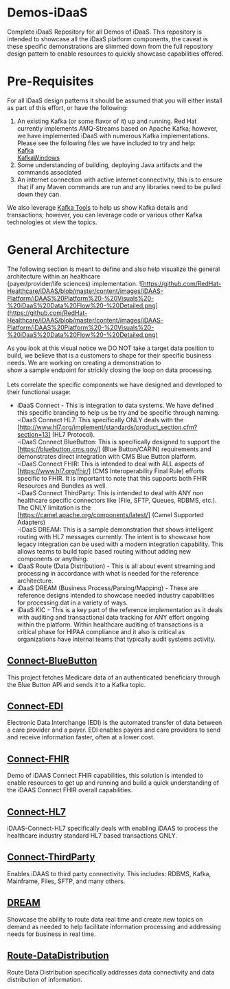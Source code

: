 # Demos-iDaaS
Complete iDaaS Repository for all Demos of iDaaS. This repository is intended to showcase all the iDaaS platform
components, the caveat is these specific demonstrations are slimmed down from the full repository design pattern to
enable resources to quickly showcase capabilities offered.

# Pre-Requisites
For all iDaaS design patterns it should be assumed that you will either install as part of this effort, or have the following:

1. An existing Kafka (or some flavor of it) up and running. Red Hat currently implements AMQ-Streams based on Apache Kafka; however, we
have implemented iDaaS with numerous Kafka implementations. Please see the following files we have included to try and help: <br/>
[Kafka](Kafka.md)<br/>
[KafkaWindows](KafkaWindows.md)<br/>
2. Some understanding of building, deploying Java artifacts and the commands associated
3. An internet connection with active internet connectivity, this is to ensure that if any Maven commands are
run and any libraries need to be pulled down they can.

We also leverage [Kafka Tools](https://kafkatool.com/) to help us show Kafka details and transactions; however, you can leverage
code or various other Kafka technologies ot view the topics.

# General Architecture
The following section is meant to define and also help visualize the general architecture within an healthcare  
(payer/provider/life sciences) implementation.
![https://github.com/RedHat-Healthcare/iDAAS/blob/master/content/images/iDAAS-Platform/iDAAS%20Platform%20-%20Visuals%20-%20iDaaS%20Data%20Flow%20-%20Detailed.png](https://github.com/RedHat-Healthcare/iDAAS/blob/master/content/images/iDAAS-Platform/iDAAS%20Platform%20-%20Visuals%20-%20iDaaS%20Data%20Flow%20-%20Detailed.png)

As you look at this visual notice we DO NOT take a target data position to build, we believe that is a customers to shape for their specific business needs. We are working on creating a demonstration to  
show a sample endpoint for strickly closing the loop on data processing. <br/>  
Lets correlate the specific components we have designed and developed to their functional usage: <br/>

* iDaaS Connect - This is integration to data systems. We have defined this specific branding to help us be try and be specific through naming.<br/>
-iDaaS Connect HL7: This specifically ONLY deals with the [http://www.hl7.org/implement/standards/product_section.cfm?section=13] (HL7 Protocol).<br/>
-iDaaS Connect BlueButton: This is specifically designed to support the [https://bluebutton.cms.gov/] (Blue Button/CARIN) requirements and demonstrates direct integration with
CMS Blue Button platform. <br/>
-iDaaS Connect FHIR: This is intended to deal with ALL aspects of [https://www.hl7.org/fhir/] (CMS Interoperability Final Rule) efforts specific to FHIR. It is important to note that this supports both FHIR Resources and Bundles as well.<br/>
-iDaaS Connect ThirdParty: This is intended to deal with ANY non healthcare specific connectors like (File, SFTP, Queues, RDBMS, etc.). The ONLY limitation is the [https://camel.apache.org/components/latest/] (Camel Supported Adapters)<br/>
-iDaaS DREAM: This is a sample demonstration that shows intelligent routing with HL7 messages currently. The intent is to showcase how legacy integration
can be used with a modern integration capability. This allows teams to build topic based routing without adding new components or anything.<br/>
* iDaaS Route (Data Distribution) - This is all about event streaming and processing in accordance with what is needed for the reference architecture. <br/>
* iDaaS DREAM (Business Process/Parsing/Mapping) - These are reference designs intended to showcase needed industry capabilities for processing dat in a variety
of ways.
* iDaaS KIC - This is a key part of the reference implementation as it deals with auditing and transactional data tracking for ANY effort ongoing within the platform. Within healthcare auditing of transactions
is a critical phase for HIPAA compliance and it also is critical as organizations have internal teams that typically audit systems activity.

## [Connect-BlueButton](Connect-BlueButton)
This project fetches Medicare data of an authenticated beneficiary through the Blue Button API and sends it to a Kafka topic.

## [Connect-EDI](Connect-EDI)
Electronic Data Interchange (EDI) is the automated transfer of data between a care provider and a payer.  EDI enables payers and care providers to send and receive information faster, often at a lower cost.

## [Connect-FHIR](Connect-FHIR)
Demo of iDAAS Connect FHIR capabilities, this solution is intended to enable resources to get up and running and build
a quick understanding of the iDAAS Connect FHIR overall capabilities.

## [Connect-HL7](Connect-HL7)
iDAAS-Connect-HL7 specifically deals with enabling 
iDAAS to process the healthcare industry standard HL7 based transactions ONLY.

## [Connect-ThirdParty](Connect-ThirdParty)
Enables iDAAS to third party connectivity.  This includes: RDBMS, Kafka, Mainframe, Files, SFTP, and many others.

## [DREAM](DREAM)
Showcase the ability to route data real time and create new topics on demand as needed to help facilitate information processing and addressing needs for business in real time.

## [Route-DataDistribution](Route-DataDistribution)
Route Data Distribution specifically addresses data connectivity and data distribution of information.
